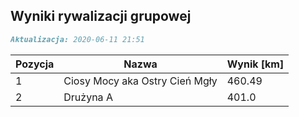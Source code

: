## Wyniki rywalizacji grupowej

```markdown
Aktualizacja: 2020-06-11 21:51
```

Pozycja | Nazwa | Wynik [km] |
------------ | -------------  | -------------
 1 |Ciosy Mocy aka Ostry Cień Mgły | 460.49 
 2 |Drużyna A | 401.0
